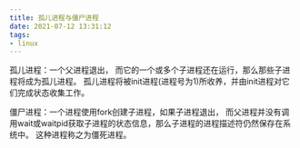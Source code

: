```yaml
---
title: 孤儿进程与僵尸进程
date: 2021-07-12 13:31:12
tags:
- linux
---
```




孤儿进程：一个父进程退出，
而它的一个或多个子进程还在运行，那么那些子进程将成为孤儿进程。
孤儿进程将被init进程(进程号为1)所收养，并由init进程对它们完成状态收集工作。

僵尸进程：一个进程使用fork创建子进程，如果子进程退出，
而父进程并没有调用wait或waitpid获取子进程的状态信息，那么子进程的进程描述符仍然保存在系统中。
这种进程称之为僵死进程。

